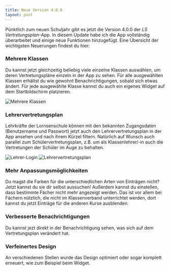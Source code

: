 ```yaml
---
title: Neue Version 4.0.0
layout: post
---
```


Pünktlich zum neuen Schuljahr gibt es jetzt die Version 4.0.0 der *LS Vertretungsplan*-App. In diesem Update habe ich
die App vollständig überarbeitet und einige neue Funktionen hinzugefügt. Eine Übersicht der wichtigsten Neuerungen
findest du hier:

### Mehrere Klassen

Du kannst jetzt gleichzeitig beliebig viele einzelne Klassen auswählen, um deren Vertretungspläne einzeln in der App
zu sehen. Für alle ausgewählten Klassen erhältst du wie gewohnt Benachrichtigungen, sobald sich etwas ändert. Für
jede ausgewählte Klasse kannst du auch ein eigenes Widget auf dem Startbildschirm platzieren.

![Mehrere Klassen](/img/blog/2016-07-30-neue-version/mehrere-klassen.png)

### Lehrervertretungsplan

Lehrkräfte der Lornsenschule können mit den bekannten Zugangsdaten (Benutzername und Passwort) jetzt auch den
Lehrervertretungsplan in der App ansehen und nach ihrem Kürzel filtern. Natürlich auf Wunsch auch parallel zum
Schülervertretungsplan, z.B. um als Klassenlehrer/-in auch die Vertretungen der Schüler im Auge zu behalten.

![Lehrer-Login](/img/blog/2016-07-30-neue-version/lehrer-1.png)
![Lehrervertretungsplan](/img/blog/2016-07-30-neue-version/lehrer-2.png)

### Mehr Anpassungsmöglichkeiten

Du magst die Farben für die unterschiedlichen Arten von Einträgen nicht? Jetzt kannst du sie dir selbst aussuchen!
Außerdem kannst du einstellen, dass bestimmte Fächer nicht mehr angezeigt werden. Das ist vor allem bei Fächern
nützlich, die nicht im Klassenverband unterrichtet werden, dort kannst du jetzt Einträge für die anderen Kurse
ausblenden.

### Verbesserte Benachrichtigungen

Du kannst jezt direkt in der Benachrichtigung sehen, was sich auf dem Vertretungsplan verändert hat.

### Verfeinertes Design

An verschiedenen Stellen wurde das Design optimiert oder sogar komplett erneuert, wie zum Beispiel beim Widget.